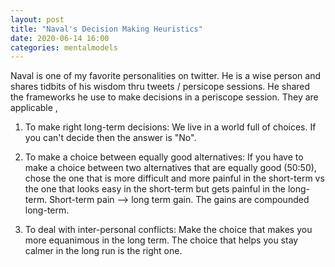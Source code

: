 ```yaml
---
layout: post
title: "Naval's Decision Making Heuristics"  
date: 2020-06-14 16:00
categories: mentalmodels
---
```


Naval is one of my favorite personalities on twitter. He is a wise person and shares tidbits of his wisdom thru tweets / persicope sessions. He shared the frameworks he use to make decisions in a periscope session. They are applicable , 

1. To make right long-term decisions: 
We live in a world full of choices. If you can't decide then the answer is "No". 

2. To make a choice between equally good alternatives:
If you have to make a choice between two alternatives that are equally good (50:50), chose the one that is more difficult and more painful in the short-term vs the one that looks easy in the short-term but gets painful in the long-term. Short-term pain --> long term gain. The gains are compounded long-term. 

3. To deal with inter-personal conflicts:
Make the choice that makes you more equanimous in the long term. The choice that helps you stay calmer in the long run is the right one.




